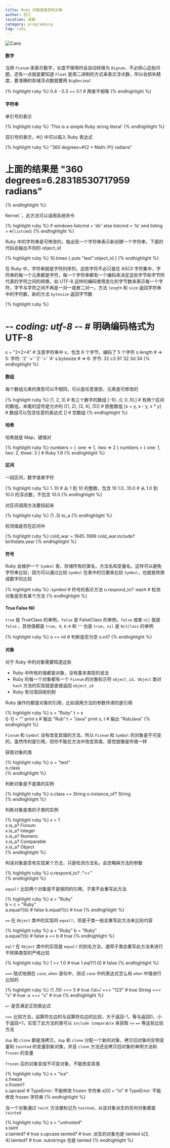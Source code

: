```yaml
---
title: Ruby 的数据类型和对象 
author: 但江
location: 成都 
category: programming
tag: ruby
---
```


![Cans](/images/cans.jpg)

#### 数字

当用 `Fixnum` 来表示数字，长度不够用时会自动转换为 `Bignum`，不必担心这些问题，还有一点就是要知道 `Float` 是用二进制的方式来表示浮点数，所以会损失精度，要准确的存储浮点数就要用 `BigDecimal`

{% highlight ruby %}
0.4 - 0.3 == 0.1 # 两者不相等
{% endhighlight %}

#### 字符串

单引号的表示

{% highlight ruby %}
'This is a simple Ruby string literal'
{% endhighlight %}

双引号的表示，#{} 中可以插入 Ruby 表达式

{% highlight ruby %}
"360 degrees=#{2 * Math::PI} radians"
# 上面的结果是 "360 degrees=6.28318530717959 radians"
{% endhighlight %}

Kernel.`，此方法可以调用系统命令

{% highlight ruby %}
if windows
  listcmd = 'dir'
else
  listcmd = 'ls'
end
listing = `#{listcmd}`
{% endhighlight %}

Ruby 中的字符串是可修改的，每出现一个字符串表示新创建一个字符串，下面的代码会输出不同的 object_id

{% highlight ruby %}
10.times { puts "test".object_id }
{% endhighlight %}

在 Ruby 中，字符串就是字符的序列，这些字符不必只是在 ASCII 字符集中，字符串的每一个元素都是字符，每一个字符串都有一个编码来决定这些字节和字节所代表的字符之间的转换，如 UTF-8 这样的编码使用变化的字节数来表示每一个字符，字节与字符之间不再是一对一或者二对一。方法 `length` 和 `size` 返回字符串中的字符数，新的方法 `bytesize` 返回字节数

{% highlight ruby %}
# -*- coding: utf-8 -*- # 明确编码格式为 UTF-8
s = "2×2=4" # 注意字符串中 x，包含 6 个字节，编码了 5 个字符
s.length   # => 5: 字符: '2'   '×'   '2'   '='   '4'
s.bytesize # => 6: 字节: 32   c3 97  32    3d    34
{% endhighlight %}

#### 数组

每个数组元素的类型可以不相同，可以是任意类型，元素是可修改的

{% highlight ruby %}
[1, 2, 3] # 有三个数字的数组
[-10...0, 0..10,] # 有两个区间的数组，末尾的逗号是允许的
[[1, 2], [3, 4], [5]] # 嵌套数组
[x + y, x - y, x * y] # 数组可以包含任意的表达式
[] # 空数组
{% endhighlight %}

#### 哈希

哈希就是 Map，键值对

{% highlight ruby %}
numbers = { :one => 1, :two => 2 }
numbers = { one: 1, two: 2, three: 3 } # Ruby 1.9
{% endhighlight %}

#### 区间

一段区间，数字或者字符

{% highlight ruby %}
1..10      # 从 1 到 10 的整数，包含 10
1.0...10.0 # 从 1.0 到 10.0 的浮点数，不包含 10.0
{% endhighlight %}

对区间调用方法要括起来

{% highlight ruby %}
(1..3).to_a
{% endhighlight %}

检测值是否在区间中

{% highlight ruby %}
cold_war = 1945..1989
cold_war.include? birthdate.year
{% endhighlight %}

#### 符号

Ruby 会维护一个 `Symbol` 表，存储所有的类名，方法名和变量名，这样可以避免字符串比较，因为可以通过比较 `Symbol` 在表中的位置来比较 `Symbol`，也就是转换成数字的比较

{% highlight ruby %}
:symbol # 符号的表示方法
o.respond_to? :each # 检测对象是否有某个方法
{% endhighlight %}

#### True False Nil

`true` 是 TrueClass 的单例，`false` 是 FalseClass 的单例，`false` 或者 `nil` 就是 `false` ，其他值都是 `true`，`0`, `0.0` 和 `""` 也是 `true`，`nil` 是 `NilClass` 的单例

{% highlight ruby %}
o == nil # 判断是否为空 
o.nil?
{% endhighlight %}

#### 对象

对于 Ruby 中的对象需要知道这些

* Ruby 中所有的值都是对象，没有基本类型的说法
* Ruby 的每一个对象都有一个 `Fixnum` 的对象标示符 `object_id`，`Object` 类对 `hash` 方法的实现就是直接返回 `object_id`
* Ruby 有垃圾回收机制

Ruby 操作的都是对象的引用，比如调用方法的参数传递的是引用

{% highlight ruby %}
s = "Ruby" 
t = s      
t[-1] = ""
print s # 输出 "Rub"
t = "Java"
print s, t # 输出 "RubJava"
{% endhighlight %}

`Fixnum` 和 `Symbol` 没有改变其值的方法，所以 `Fixnum` 和 `Symbol` 的对象是不可变的，虽然传的是引用，但你不能在方法中改变其值，感觉就像是传值一样

获取对象的类

{% highlight ruby %}
o = "test"  
o.class     
{% endhighlight %}

判断对象是不是类的实例

{% highlight ruby %}
o.class == String
o.instance_of? String   
{% endhighlight %}

判断对象是类的子类的实例

{% highlight ruby %}
x = 1                    
x.is_a? Fixnum           
x.is_a? Integer          
x.is_a? Numeric          
x.is_a? Comparable       
x.is_a? Object           
{% endhighlight %}

判读对象是否有实现某个方法，只是检测方法名，会忽略掉方法的参数

{% highlight ruby %}
o.respond_to? :"<<"  
{% endhighlight %}

`equal?` 比较两个对象是不是相同的引用，子类不会重写此方法

{% highlight ruby %}
a = "Ruby"       
b = c = "Ruby"   
a.equal?(b) # false
b.equal?(c) # true
{% endhighlight %}

`==` 在 `Object` 类中的实现同 `equal?`，但是子类一般会重写此方法来比较内容

{% highlight ruby %}
a = "Ruby"
b = "Ruby"    
a.equal?(b) # false
a == b # true
{% endhighlight %}

`eql?` 在 `Object` 类中的实现是 `equal?` 的别名方法，通常子类会重写此方法来进行不转换类型的严格比较

{% highlight ruby %}
1 == 1.0 # true
1.eql?(1.0) # false
{% endhighlight %}

`===` 隐式地用在 `case`, `when` 语句中，测试 `case` 中的表达式怎么和 `when` 中值进行比较的

{% highlight ruby %}
(1..10) === 5    # true
/\d+/ === "123"  # true
String === "s"   # true
:s === "s"       # true
{% endhighlight %}

`=~` 是否满足正则表达式

`<=>` 比较方法，运算符左边的与运算符右边的比较，大于返回-1，等与返回0，小于返回+1，实现了此方法的类可以 `include Comparable` 来获取 `<=` `==` 等这些比较方法

`dup` 和 `clone` 都是浅拷贝。`dup` 和 `clone` 分配一个新的对象，拷贝旧对象的实例变量和 `tainted` 的变量到新对象，并且 `clone` 方法还会拷贝旧对象的单例方法和 `frozen` 的变量

`frozen` 后的对象变成不可变对象，不能改变其值

{% highlight ruby %}
s = "ice"      
s.freeze       
s.frozen?      
s.upcase!      # TypeError: 不能修改 frozen 字符串
s[0] = "ni"    # TypeError: 不能修改 frozen 字符串
{% endhighlight %}

当一个对象通过 `taint` 方法被标记为 `tainted`，从该对象派生的任何对象都是 `tainted`

{% highlight ruby %}
s = "untrusted"   
s.taint           
s.tainted?        # true
s.upcase.tainted? # true: 派生的对象也是 tainted
s[3, 4].tainted?  # true: substrings 也是 tainted
{% endhighlight %}
